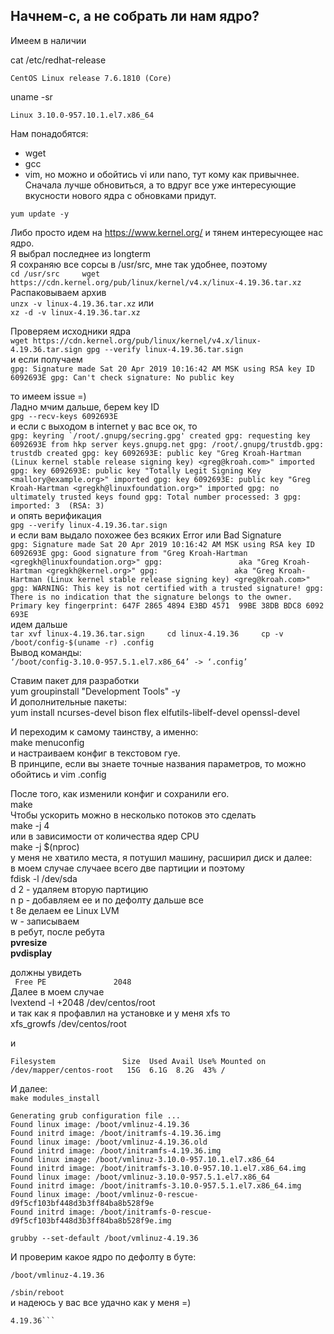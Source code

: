 ## Начнем-с, а не собрать ли нам ядро?    
Имеем в наличии    

cat /etc/redhat-release    

 ``` CentOS Linux release 7.6.1810 (Core) ```

uname -sr    

``` Linux 3.10.0-957.10.1.el7.x86_64 ```    

Нам понадобятся:    

* wget    
* gcc    
* vim, но  можно и обойтись vi  или nano, тут кому как привычнее.    
Сначала лучше обновиться, а то вдруг все уже интересующие вкусности нового ядра с обновками придут.    

``yum update -y``    

Либо просто идем на https://www.kernel.org/ и тянем интересующее нас ядро.    
Я выбрал последнее из longterm    
Я сохраняю все сорсы в /usr/src, мне так удобнее, поэтому    
``cd /usr/src    
wget https://cdn.kernel.org/pub/linux/kernel/v4.x/linux-4.19.36.tar.xz``    
Распаковываем архив    
``unzx -v linux-4.19.36.tar.xz``
или    
``xz -d -v linux-4.19.36.tar.xz``

Проверяем исходники ядра    
``wget https://cdn.kernel.org/pub/linux/kernel/v4.x/linux-4.19.36.tar.sign
gpg --verify linux-4.19.36.tar.sign``    
и если получаем    
``gpg: Signature made Sat 20 Apr 2019 10:16:42 AM MSK using RSA key ID 6092693E
gpg: Can't check signature: No public key``    

то имеем issue =)    
Ладно мчим дальше, берем key ID    
``gpg --recv-keys 6092693E``    
и если с выходом в internet у вас все ок, то    
``gpg: keyring `/root/.gnupg/secring.gpg' created
gpg: requesting key 6092693E from hkp server keys.gnupg.net
gpg: /root/.gnupg/trustdb.gpg: trustdb created
gpg: key 6092693E: public key "Greg Kroah-Hartman (Linux kernel stable release signing key) <greg@kroah.com>" imported
gpg: key 6092693E: public key "Totally Legit Signing Key <mallory@example.org>" imported
gpg: key 6092693E: public key "Greg Kroah-Hartman <gregkh@linuxfoundation.org>" imported
gpg: no ultimately trusted keys found
gpg: Total number processed: 3
gpg:               imported: 3  (RSA: 3)
``    
 и опять верификация    
``gpg --verify linux-4.19.36.tar.sign``    
и если вам выдало похожее без всяких Error или Bad Signature    
``gpg: Signature made Sat 20 Apr 2019 10:16:42 AM MSK using RSA key ID 6092693E
gpg: Good signature from "Greg Kroah-Hartman <gregkh@linuxfoundation.org>"
gpg:                 aka "Greg Kroah-Hartman <gregkh@kernel.org>"
gpg:                 aka "Greg Kroah-Hartman (Linux kernel stable release signing key) <greg@kroah.com>"
gpg: WARNING: This key is not certified with a trusted signature!
gpg:          There is no indication that the signature belongs to the owner.
Primary key fingerprint: 647F 2865 4894 E3BD 4571  99BE 38DB BDC8 6092 693E
``    
идем дальше    
 ``tar xvf linux-4.19.36.tar.sign    
  cd linux-4.19.36    
  cp -v /boot/config-$(uname -r) .config``        
Вывод команды:    
 ```‘/boot/config-3.10.0-957.5.1.el7.x86_64’ -> ‘.config’```    

Ставим  пакет для разработки    
yum groupinstall "Development Tools" -y    
И дополнительные пакеты:    
yum install ncurses-devel bison flex elfutils-libelf-devel openssl-devel    

И переходим к самому таинству, а именно:    
 make menuconfig    
 и настраиваем конфиг в текстовом гуе.    
В принципе, если вы знаете точные названия параметров, то можно обойтись и vim .config    

После того, как изменили конфиг и сохранили его.    
make    
Чтобы ускорить можно в несколько потоков это сделать    
make -j 4    
или в зависимости от количества ядер CPU    
make -j $(nproc)    
у меня не хватило места, я потушил машину, расширил диск и далее:    
в моем случае случаее всего две партиции и поэтому    
fdisk -l /dev/sda    
d 2 - удаляем вторую партицию    
n p - добавляем ее  и по дефолту дальше все    
t 8e  делаем ее Linux LVM    
w - записываем    
в ребут, после ребута    
**pvresize**    
**pvdisplay**    

должны увидеть    
``` Free PE               2048```    
Далее в моем случае    
lvextend -l +2048 /dev/centos/root    
и так как я профавлил на установке и у меня xfs то    
 xfs_growfs /dev/centos/root    

и    

```df -h
Filesystem               Size  Used Avail Use% Mounted on
/dev/mapper/centos-root   15G  6.1G  8.2G  43% /
```    
И далее:    
```make modules_install ```
```grub2-mkconfig -o /boot/grub2/grub.cfg
Generating grub configuration file ...
Found linux image: /boot/vmlinuz-4.19.36
Found initrd image: /boot/initramfs-4.19.36.img
Found linux image: /boot/vmlinuz-4.19.36.old
Found initrd image: /boot/initramfs-4.19.36.img
Found linux image: /boot/vmlinuz-3.10.0-957.10.1.el7.x86_64
Found initrd image: /boot/initramfs-3.10.0-957.10.1.el7.x86_64.img
Found linux image: /boot/vmlinuz-3.10.0-957.5.1.el7.x86_64
Found initrd image: /boot/initramfs-3.10.0-957.5.1.el7.x86_64.img
Found linux image: /boot/vmlinuz-0-rescue-d9f5cf103bf448d3b3ff84ba8b528f9e
Found initrd image: /boot/initramfs-0-rescue-d9f5cf103bf448d3b3ff84ba8b528f9e.img
```
```grubby --set-default /boot/vmlinuz-4.19.36```    


И проверим какое ядро по дефолту в буте:    
```# grubby --default-kernel
/boot/vmlinuz-4.19.36
```
```/sbin/reboot```    
и надеюсь у вас все удачно как у меня =)    
```[mikelog@localhost ~]$ uname -r
4.19.36```
